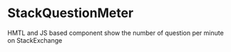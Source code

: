 StackQuestionMeter
==================

HMTL and JS based component show the number of question per minute on StackExchange
